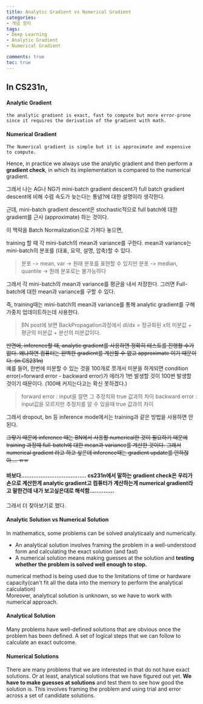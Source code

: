 ```yaml
---
title: Analytic Gradient vs Numerical Gradient
categories:
- 개념 정리
tags:
- Deep Learning
- Analytic Gradient
- Numerical Gradient

comments: true
toc: true
---
```


## In CS231n,
#### Analytic Gradient 
    the analytic gradient is exact, fast to compute but more error-prone since it requires the derivation of the gradient with math.
    
#### Numerical Gradient
    The Numerical gradient is simple but it is approximate and expensive to compute.

Hence, in practice we always use the analytic gradient and then perform a **gradient check**, in which its implementation is compared to the numerical gradient.

그래서 나는 AG나 NG가 mini-batch gradient descent가 full batch gradient descent에 비해 수렴 속도가 늦는다는 통념?에 대한 설명이라 생각한다.

근데, mini-batch gradient descent은 stochastic적으로 full batch에 대한 gradient를 근사 (approximate) 하는 것이다.

이 맥락을 Batch Normalization으로 가져다 놓으면,     

training 할 때 각 mini-batch의 mean과 variance를 구한다.  mean과 variance는 mini-batch의 분포를 (대표, 요약, 설명, 압축)할 수 있다.
> 분포 -> mean, var -> 원래 분포를 표현할 수 있지만  분포 -> median, quantile -> 원래 분포로는 불가능하다     

그래서 각 mini-batch의 mean과 variance를 평균을 내서 저장한다. 그러면 Full-batch에 대한 mean과 variance를 구할 수 있다.

즉, training때는 mini-batch의 mean과 variance를 통해 analytic gradient를 구해 가중치 업데이트하는데 사용한다.
> BN post에 보면 BackPropagation과정에서 dl/dx = 정규화된 x의 미분값 + 평균의 미분값 + 분산의 미분값이다.     

~~반면에, inference할 때, analytic gradient를 사용하면 정확히 테스트를 진행할 수가 없다. 왜냐하면 컴퓨터는 완벽한 gradient를 계산할 수 없고 approximate 이기 때문이다. (in CS231n)~~    
예를 들어, 한번에 미분할 수 있는 것을 100개로 쪼개서 미분을 하게되면 condition error(=forward error - backward error)가 에러가 1번 발생할 것이 100번 발생할 것이기 때문이다. (100배 커지는다고는 확신 못하겠다.)    
> forward error : input을 알면 그 추정치와 true 값과의 차이
> backward error : input값을 모르지만 추정치를 알 수 있을때 true 값과의 차이     

그래서 dropout, bn 등 inference mode에서는 training과 같은 방법을 사용하면 안된다.    
    
~~그렇기 때문에 inference 때는 BN에서 사용할 numerical한 것이 필요하기 때문에 training 과정때 full-batch에 대한 mean과 variance를 계산한 것이다.
그래서 numerical gradient 라고 하고 싶은데 inference때는 gradient update를 안하잖아.... ㅠㅠ~~    
<h4>바보다..................................... cs231n에서 말하는 gradient check은 우리가 손으로 계산한게 analytic gradient고
컴퓨터가 계산하는게 numerical gradient라고 말한건데 내가 보고싶은대로 해석함..............</h4>

그래서 더 찾아보기로 했다.

#### Analytic Solution vs Numerical Solution

In mathematics, some problems can be solved analyticaaly and numerically.

- An analytical solution involves framing the problem in a well-understood form and calculating the exact solution (and fast)
- A numerical solution means making guesses at the solution and **testing whether the problem is solved well enough to stop.**

numerical method is being used due to the limitations of time or hardware capacity(can't fit all the data into the memory to perform the analytical calculation)     
Moreover, analytical solution is unknown, so we have to work with numerical approach.

#### Analytical Solution
Many problems have well-defined solutions that are obvious once the problem has been defined.
A set of logical steps that we can follow to calculate an exact outcome.

#### Numerical Solutions
There are many problems that we are interested in that do not have exact solutions.
Or at least, analytical solutions that we have figured out yet.
**We have to make guesses at solutions** and test them to see how good the solution is. This involves framing the problem and using trial and error across a set of candidate solutions.
